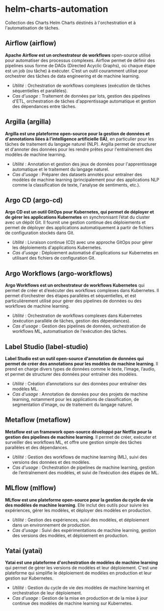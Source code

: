 # helm-charts-automation

Collection des Charts Helm Charts déstinés à l'orchestration et à l'automatisation de tâches.

## Airflow (airflow)

**Apache Airflow est un orchestrateur de workflows** open-source utilisé pour automatiser des processus complexes. Airflow permet de définir des pipelines sous forme de DAGs (Directed Acyclic Graphs), où chaque étape est un job (ou tâche) à exécuter. C’est un outil couramment utilisé pour orchestrer des tâches de data engineering et de machine learning.

- _Utilité_ : Orchestration de workflows complexes (exécution de tâches séquentielles et parallèles).
- _Cas d'usage_ : Traitement de données par lots, gestion des pipelines d'ETL, orchestration de tâches d'apprentissage automatique et gestion des dépendances entre tâches.

## Argilla (argilla)

**Argilla est une plateforme open-source pour la gestion de données et d'annotations liées à l'intelligence artificielle (IA)**, en particulier pour les tâches de traitement du langage naturel (NLP). Argilla permet de structurer et d'annoter des données pour les rendre prêtes pour l'entraînement des modèles de machine learning.

- _Utilité_ : Annotation et gestion des jeux de données pour l'apprentissage automatique et le traitement du langage naturel.
- _Cas d'usage_ : Préparer des datasets annotés pour entraîner des modèles de machine learning (principalement pour des applications NLP comme la classification de texte, l'analyse de sentiments, etc.).

## Argo CD (argo-cd)

**Argo CD est un outil GitOps pour Kubernetes, qui permet de déployer et de gérer les applications Kubernetes** en synchronisant l’état du cluster avec un dépôt Git. Il fournit une gestion continue des déploiements et permet de déployer des applications automatiquement à partir de fichiers de configuration stockés dans Git.

- _Utilité_ : Livraison continue (CD) avec une approche GitOps pour gérer les déploiements d'applications Kubernetes.
- _Cas d'usage_ : Déploiement automatisé d'applications sur Kubernetes en utilisant des fichiers de configuration Git.

## Argo Workflows (argo-workflows)

**Argo Workflows est un orchestrateur de workflows Kubernetes** qui permet de créer et d’exécuter des workflows complexes dans Kubernetes. Il permet d’orchestrer des étapes parallèles et séquentielles, et est particulièrement utilisé pour gérer des pipelines de données ou des workflows de machine learning.

- _Utilité_ : Orchestration de workflows complexes dans Kubernetes (exécution parallèle de tâches, gestion des dépendances).
- _Cas d'usage_ : Gestion des pipelines de données, orchestration de workflows ML, automatisation de l'exécution des tâches.

## Label Studio (label-studio)

**Label Studio est un outil open-source d'annotation de données qui permet de créer des annotations pour les modèles de machine learning**. Il prend en charge divers types de données comme le texte, l’image, l’audio, et permet de structurer des données pour entraîner des modèles.

- _Utilité_ : Création d’annotations sur des données pour entraîner des modèles ML.
- _Cas d'usage_ : Annotation de données pour des projets de machine learning, notamment pour les applications de classification, de segmentation d’image, ou de traitement du langage naturel.

## Metaflow (metaflow)

**Metaflow est un framework open-source développé par Netflix pour la gestion des pipelines de machine learning**. Il permet de créer, exécuter et surveiller des workflows ML, et offre une gestion simple des tâches parallèles et des dépendances.

- _Utilité_ : Gestion des workflows de machine learning (ML), suivi des versions des données et des modèles.
- _Cas d'usage_ : Orchestration de pipelines de machine learning, gestion de l’entraînement des modèles, et suivi de l’exécution des étapes de ML.

## MLflow (mlflow)

**MLflow est une plateforme open-source pour la gestion du cycle de vie des modèles de machine learning**. Elle inclut des outils pour suivre les expériences, gérer les modèles, et déployer des modèles en production.

- _Utilité_ : Gestion des expériences, suivi des modèles, et déploiement dans un environnement de production.
- _Cas d'usage_ : Suivi des expérimentations de machine learning, gestion des versions des modèles, et déploiement en production.

## Yatai (yatai)

**Yatai est une plateforme d'orchestration de modèles de machine learning** qui permet de gérer les versions de modèles et leur déploiement. C'est une plateforme qui simplifie le déploiement de modèles en production et leur gestion sur Kubernetes.

- _Utilité_ : Gestion du cycle de vie des modèles de machine learning et orchestration de leur déploiement.
- _Cas d'usage_ : Gestion de la mise en production et de la mise à jour continue des modèles de machine learning sur Kubernetes.
